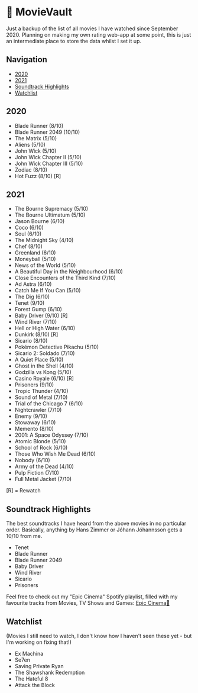 # 🎥 MovieVault
Just a backup of the list of all movies I have watched since September 2020. Planning on making my own rating web-app at some point, this is just an intermediate place to store the data whilst I set it up.

## Navigation
* [2020](#2020)
* [2021](#2021)
* [Soundtrack Highlights](#Soundtrack-Highlights)
* [Watchlist](#Watchlist)

## 2020
* Blade Runner (8/10)
* Blade Runner 2049 (10/10)
* The Matrix (5/10)
* Aliens (5/10)
* John Wick (5/10)
* John Wick Chapter II (5/10)
* John Wick Chapter III (5/10)
* Zodiac (8/10)
* Hot Fuzz (8/10) [R]

## 2021
* The Bourne Supremacy (5/10)
* The Bourne Ultimatum (5/10)
* Jason Bourne (6/10)
* Coco (6/10)
* Soul (6/10)
* The Midnight Sky (4/10)
* Chef (8/10)
* Greenland (6/10)
* Moneyball (5/10)
* News of the World (5/10)
* A Beautiful Day in the Neighbourhood (6/10)
* Close Encounters of the Third Kind (7/10)
* Ad Astra (6/10)
* Catch Me If You Can (5/10)
* The Dig (6/10)
* Tenet (9/10)
* Forest Gump (6/10)
* Baby Driver (9/10) [R]
* Wind River (7/10)
* Hell or High Water (6/10)
* Dunkirk (8/10) [R]
* Sicario (8/10)
* Pokémon Detective Pikachu (5/10)
* Sicario 2: Soldado (7/10)
* A Quiet Place (5/10)
* Ghost in the Shell (4/10)
* Godzilla vs Kong (5/10)
* Casino Royale (6/10) [R]
* Prisoners (9/10)
* Tropic Thunder (4/10)
* Sound of Metal (7/10)
* Trial of the Chicago 7 (6/10)
* Nightcrawler (7/10)
* Enemy (9/10)
* Stowaway (6/10)
* Memento (8/10)
* 2001: A Space Odyssey (7/10)
* Atomic Blonde (5/10)
* School of Rock (6/10)
* Those Who Wish Me Dead (6/10)
* Nobody (6/10)
* Army of the Dead (4/10)
* Pulp Fiction (7/10)
* Full Metal Jacket (7/10)

[R] = Rewatch

## Soundtrack Highlights
The best soundtracks I have heard from the above movies in no particular order. Basically, anything by Hans Zimmer or Jóhann Jóhannsson gets a 10/10 from me.
* Tenet
* Blade Runner
* Blade Runner 2049
* Baby Driver
* Wind River
* Sicario
* Prisoners

Feel free to check out my "Epic Cinema" Spotify playlist, filled with my favourite tracks from Movies, TV Shows and Games:
[Epic Cinema🎥](https://open.spotify.com/playlist/2God9HBJ3pnsK9oyfWfgmA?si=WmJrd8fCQBu8ipYanU84Bg)

## Watchlist
(Movies I still need to watch, I don't know how I haven't seen these yet - but I'm working on fixing that!)
* Ex Machina
* Se7en
* Saving Private Ryan
* The Shawshank Redemption
* The Hateful 8
* Attack the Block
